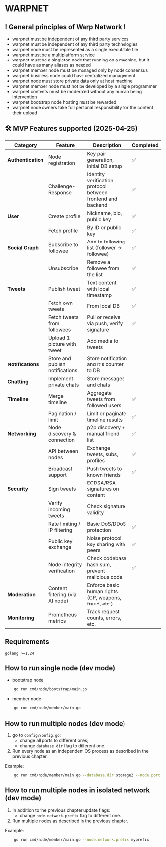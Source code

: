 # WARPNET
## ! General principles of Warp Network !
- warpnet must be independent of any third party services
- warpnet must be independent of any third party technologies
- warpnet node must be represented as a single executable file
- warpnet must be a multiplatform service
- warpnet must be a singleton node that running on a machine, but it could have as many aliases as needed
- warpnet member node must be managed only by node consensus
- warpnet business node could have centralized management
- warpnet node must store private data only at host machine
- warpnet member node must not be developed by a single programmer
- warpnet contents must be moderated without any human being intervention
- warpnet bootstrap node hosting must be rewarded
- warpnet node owners take full personal responsibility for the content their upload

## 🛠 MVP Features supported (2025-04-25)

| **Category**       | **Feature**                     | **Description**                                             | **Completed** |
|--------------------|---------------------------------|-------------------------------------------------------------|---------------|
| **Authentication** | Node registration               | Key pair generation, initial DB setup                       | ✅             |
|                    | Challenge-Response              | Identity verification protocol between frontend and backend | ✅             |
| **User**           | Create profile                  | Nickname, bio, public key                                   | ✅             |
|                    | Fetch profile                   | By ID or public key                                         | ✅             |
| **Social Graph**   | Subscribe to followee           | Add to following list (follower → followee)                 | ✅             |
|                    | Unsubscribe                     | Remove a followee from the list                             | ✅             |
| **Tweets**         | Publish tweet                   | Text content with local timestamp                           | ✅             |
|                    | Fetch own tweets                | From local DB                                               | ✅             |
|                    | Fetch tweets from followees     | Pull or receive via push, verify signature                  | ✅             |
|                    | Upload 1 picture with tweet     | Add media to tweets                                         |               |
| **Notifications**  | Store and publish notifications | Store notification and it's counter to DB                   |               |
| **Chatting**       | Implement private chats         | Store messages and chats                                    |               |
| **Timeline**       | Merge timeline                  | Aggregate tweets from followed users                        | ✅             |
|                    | Pagination / limit              | Limit or paginate timeline results                          | ✅             |
| **Networking**     | Node discovery & connection     | p2p discovery + manual friend list                          | ✅             |
|                    | API between nodes               | Exchange tweets, subs, profiles                             | ✅             |
|                    | Broadcast support               | Push tweets to known friends                                | ✅             |
| **Security**       | Sign tweets                     | ECDSA/RSA signatures on content                             |               |
|                    | Verify incoming tweets          | Check signature validity                                    |               |
|                    | Rate limiting / IP filtering    | Basic DoS/DDoS protection                                   | ✅             |
|                    | Public key exchange             | Noise protocol key sharing with peers                       | ✅             |
|                    | Node integrity verification     | Check codebase hash sum, prevent malicious code             | ✅             |
| **Moderation**     | Content filtering (via AI node) | Enforce basic human rights (CP, weapons, fraud, etc.)       |               |
| **Monitoring**     | Prometheus metrics              | Track request counts, errors, etc.                          |               |

## Requirements
    golang >=1.24

## How to run single node (dev mode)
- bootstrap node
```bash 
    go run cmd/node/bootstrap/main.go
```
- member node
```bash 
    go run cmd/node/member/main.go
```

## How to run multiple nodes (dev mode)
1. go to `config/config.go`:
   - change all ports to different ones;
   - change `database.dir` flag to different one.
2. Run every node as an independent OS process
   as described in the previous chapter.

Example:
```bash 
    go run cmd/node/member/main.go --database.dir storage2 --node.port 4021 --server.port 4022
```

## How to run multiple nodes in isolated network (dev mode)
1. In addition to the previous chapter update flags:
    - change `node.network.prefix` flag to different one.
2. Run multiple nodes as described in the previous chapter.

Example:
```bash 
    go run cmd/node/member/main.go --node.network.prefix myprefix
```
